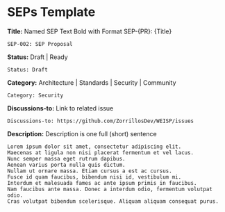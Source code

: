# SEPs Template

**Title:** Named SEP Text Bold with Format SEP-{PR}: {Title}

```text
SEP-002: SEP Proposal
```

**Status:** Draft | Ready

```text
Status: Draft
```

**Category:** Architecture | Standards | Security | Community

```text
Category: Security
```

**Discussions-to:** Link to related issue

```text
Discussions-to: https://github.com/ZorrillosDev/WEISP/issues
```

**Description:** Description is one full (short) sentence

```text
Lorem ipsum dolor sit amet, consectetur adipiscing elit. 
Maecenas at ligula non nisi placerat fermentum et vel lacus. 
Nunc semper massa eget rutrum dapibus. 
Aenean varius porta nulla quis dictum.
Nullam ut ornare massa. Etiam cursus a est ac cursus. 
Fusce id quam faucibus, bibendum nisi id, vestibulum mi.
Interdum et malesuada fames ac ante ipsum primis in faucibus. 
Nam faucibus ante massa. Donec a interdum odio, fermentum volutpat odio.
Cras volutpat bibendum scelerisque. Aliquam aliquam consequat purus.

```
